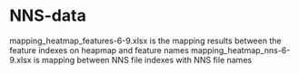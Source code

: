 # NNS-data
mapping_heatmap_features-6-9.xlsx is the mapping results between the feature indexes on heapmap and feature names
mapping_heatmap_nns-6-9.xlsx is mapping between NNS file indexes with NNS file names
